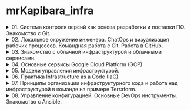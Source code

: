 # mrKapibara_infra

<details><summary>01. Система контроля версий как основа разработки и поставки ПО. Знакомство с Git.</summary>
<p>
Ознакомительное задание про git [про гит](https://try.github.io/)
</p>
</details>

<details><summary>02. Локальное окружение инженера. ChatOps и визуализация рабочих процессов. Командная работа с Git. Работа в GitHub.</summary>
<p>

### ChatOps:

Для получения уведомлений будем использовать [Slack](https://slack.com/).   

[Подключаем GitHub в Slack](https://get.slack.help/hc/en-us/articles/232289568-GitHub-for-Slack)

Подключаем чат:

    /github subscribe <owner>/<repo> [feature] 

добавляем отправку оповещений из Travis CI в Slack   

[Travis CI:](https://travis-ci.org/)

За сборку и тестирование отвечает файл [.travis.yml](.travis.yml), добавляем его в проект

[Регистрируемся в системе](https://travis-ci.com/)  

Устанавливаем [ruby](https://www.ruby-lang.org/ru/documentation/installation/), [rubygems](https://rubygems.org/pages/download) и с помощью gem установить [travis](https://github.com/travis-ci/travis.rb#installation).  

[Авторизируемся через утилиту travis:](https://github.com/travis-ci/travis.rb#login)    

    travis login --com
[Шифруем пароль:](https://github.com/travis-ci/travis.rb#encrypt)  

    travis encrypt "<команда>:<токен>#<имя_канала>" --add notifications.slack.rooms --com

</p>
</details>

<details><summary>03. Знакомство с облачной инфраструктурой и облачными сервисами.</summary>
<p>
### Поиграемся с gcloud

Устанавливаем по [инструкции]("https://cloud.google.com/sdk/docs")

Авторизируемся в системе:
```
gcloud init
```
Создаём новый проект и переключаемся на него:
```
gcloud projects create infra-999999
gcloud config set project infra-999999
```
Сгенерируем ключи `ssh-keygen -t rsa -f ~/.ssh/gcloud-iowa-key1 -C gcloud-test-usr`,
Добавим приватный ключ в агент: `ssh-add ~/.ssh/gcloud-iowa-key1`
приведём публичную часть к виду:
```
[USERNAME]:ssh-rsa [KEY_VALUE] [USERNAME]
```
и добавим их в gcloud:

```
gcloud compute project-info add-metadata --metadata-from-file ssh-keys=~/.ssh/gcloud-iowa-key1.pub
```

Создаём инстансы:
```
gcloud compute instances create bastion --image-project ubuntu-os-cloud --image-family ubuntu-1604-lts  --zone us-central1-c --preemptible --machine-type f1-micro
...
gcloud compute instances create --image-project ubuntu-os-cloud --image-family ubuntu-1604-lts  --zone us-central1-c --preemptible --machine-type f1-micro --no-address
```
Открываем http & https на bastion:

```
gcloud compute instances add-tags bastion --tags http-server,https-server --zone us-central1-c
```
[документация](https://cloud.google.com/sdk/gcloud/reference/)

### SSH:

для удобного подключения 
добавляем в файл `~/.ssh/config` информацию о серверах:

```
Host bastion
  Hostname 34.66.166.158
  IdentityFile  ~/.ssh/gcloud-iowa-key1
  User gcloud-test-usr

Host someinternalhost
  Hostname 10.128.0.10
  IdentityFile  ~/.ssh/gcloud-iowa-key1
  ForwardAgent yes
  User gcloud-test-usr
  ProxyCommand ssh -W %h:%p gcloud-test-usr@bastion

```

теперь к someinternalhost можно подключиться командой: `ssh someinternalhost`

### VPN:

[Устанавливаем Pritunl](https://docs.pritunl.com/docs/installation#section-linux-repositories)

Создаём правило для фаервола и применяем к хосту bastion

```
gcloud compute firewall-rules create pritunl --allow udp:15526 --target-tags pritunl
gcloud compute instance add-tags bastion --zone us-central1-c --tags pritunl
```

### Lets encrypt для Pritunl:

В настройках Pritunl в поле `Lets Encrypt Domain` вводим: `34.66.166.158.sslip.io`, сохраняем настройки и обращаемся по адресу `https://34.66.166.158.sslip.io`. Теперь панелька секьюрна.

</p>
</details>

<details><summary>04. Основные сервисы Google Cloud Platform (GCP)</summary>
<p>


Написаны простейшие скрипты для установки [ruby](install_ruby.sh), [mogodb](install_mongodb.sh), [puma_app](deploy.sh) и объединены в один скрипт [startup-script](startup-script.sh)  

Пример отправки скрипта в GCP хранилище:

```
gsutil mb gs://gcloud-test-user-bckt/  
gsutil cp startup-script.sh gs://gcloud-test-user-bckt/
```

Создаём правило в фаерове:

```
gcloud compute firewall-rules create puma-port --allow=tcp:9292 --target-tags=puma
```
Создаём инстанс cо скриптом автозапуска и открываем порт: 

```
gcloud compute instances create reddit-app \
  --boot-disk-size=10GB \
  --image-family ubuntu-1604-lts \
  --image-project=ubuntu-os-cloud \
  --machine-type=g1-small \
  --tags puma \
  --restart-on-failure \
  --zone us-central1-c \
  --metadata startup-script-url=gs://gcloud-test-user-bckt/startup-script.sh
```

[Инструкция gsutil](https://cloud.google.com/storage/docs/quickstart-gsutil)

</p>
</details>

<details><summary>05. Модели управления инфраструктурой.</summary>
<p>

### Packer:

[Устанавливаем Packer](https://www.packer.io/downloads.html).

[Настраиваем GCP](https://cloud.google.com/sdk/gcloud/reference/auth/application-default/login) для работы с Packer:

    $ gcloud auth application-default login

Пишем шаблон [ubuntu 16](packer/ubuntu16.json) для создания образа Packer`ом, ключи можно посмотреть в [документации](https://www.packer.io/docs/). Важные переменные выносим в отдельный файл [variables.json.example](packer/variables.json.example).

Проверяем шаблон и собираем образ:

    $ packer validate -var-file=./packer/variables.json ./packer/ubuntu16.json &&
    packer build -var-file=./packer/variables.json ./packer/ubuntu16.json 

Посмотрим на созданные образы:

    $ gcloud compute images list --filter="family=( 'reddit-base' )"
    NAME                    PROJECT       FAMILY       DEPRECATED  STATUS
    reddit-base-1561565774  my-infra      reddit-base              READY

### Immutable infrastructure - Bake:

Теперь из имеющегося образа можно создать "bake" с нашим приложением. Для начала подготовим шаблон нашего сервиса [immutable.json](packer/immutable.json). Напишем [Unit-файл](packer/files/puma.service) для удобного управления сервисом, отредактируем скрипт развёртывания приложения [deploy.sh](packer/files/deploy.sh).

Напишем файл для запуска сервера из имеющегося образа: [create-reddit-vm.sh](config-scripts/create-reddit-vm.sh)

</p>
</details>

<details><summary>06. Практика Infrastructure as a Code (IaC).</summary>
<p>

### Terraform:

[Устанавливается, копированием одного файлика](https://www.terraform.io/downloads.html)

В проекте рекомендуется использовать имена файлов:
- main.tf - основной файл
- [variables.tf](https://www.terraform.io/docs/configuration/variables.html) - файл для переменных
- [outputs.tf](https://www.terraform.io/docs/configuration/outputs.html) - для вывода информации
- *.tf - файлы terraform загружающиеся при запуске

После создания файлов, в основной вносим информацию о [провайдере](https://www.terraform.io/docs/configuration/providers.html) и если требуется, версию:

    terraform {
    required_version = "0.11.11"
    }

    provider "google" {
    version = "2.0.0"
    project = "${var.project}"
    region  = "${var.region}"

после чего даём комманду терраформу, скачать необходимые для работы файлы: `terraform init`

Можно приступать к чтению [документации для GCP](https://www.terraform.io/docs/providers/google/)

Чувствительные переменные выносим в отдельный файл например имя пользователя и приватную часть ключа:

    connection {
      type        = "ssh"
      user        = "${var.ssh_user}"
      agent       = "false"
      private_key = "${file(var.private_key_path)}"

### Ключи для подключения:

Рекомендуется хранить ключи для подключения на уровне проекта:

    resource "google_compute_project_metadata" "reddit-app-ssh-keys" {
      metadata = {
        ssh-keys = "${var.ssh_user}:${file(var.public_key_path)} ${var.ssh_user}1:${file(var.public_key_path)} ${var.ssh_user}2:${file(var.public_key_path)}"
      }
    }

### Балансировщик:

Создадим отдельный файл для описания tcp балансировщика - [lb.tf](terraform/lb.tf)


Настроим правила проверки доступности порта "[health-check](https://www.terraform.io/docs/providers/google/r/compute_http_health_check.html)":


    resource "google_compute_http_health_check" "reddit-app-health-check" {
      name               = "reddit-app-health-check"
      check_interval_sec = 1
      timeout_sec        = 1
      port               = "9292"
    }


для удобства объединим все машины, в одну группу [https://www.terraform.io/docs/providers/google/r/compute_target_pool.html](https://cloud.google.com/load-balancing/docs/target-pools):


    resource "google_compute_target_pool" "reddit-app-pool" {
      name = "reddit-app-pool"
      instances = [
        "${google_compute_instance.reddit-app-instances.*.self_link}",
      ]
      health_checks = [
        "${google_compute_http_health_check.reddit-app-health-check.self_link}",
      ]
      region = "${var.region}"
    }


и настроим правила для маршрутизации пакетов "[forwarding-rules](https://www.terraform.io/docs/providers/google/r/compute_forwarding_rule.html)":

    resource "google_compute_forwarding_rule" "reddit-app-balancer" {
      name                  = "reddit-app-balancer"
      region                = "${var.region}"
      load_balancing_scheme = "EXTERNAL"
      ip_protocol           = "TCP"
      port_range            = "9292"
      network_tier = "STANDARD"
      target       = "${google_compute_target_pool.reddit-app-pool.self_link}"
    }

</p>
</details>

<details><summary>07. Принципы организации инфраструктурного кода и работа над инфраструктурой в команде на примере Terraform.</summary>
<p>

#### Импорт существующих ресурсов.
Для добавления действующего ресурса в файл terraform.tfstate сначало его необходимо описать в конфигурации, затем выполнить команду [terraform import](https://www.terraform.io/docs/import/).

#### Взаимосвязи ресурсов.
- неявная: когда ресурc terraform'а ссылается на объект внутри другого ресурса `'nat_ip = "${google_compute_address.reddit-app-ip.address}"'`
- явная: в описании ресурса присутствует ссылка на другой ресурс  - `"depends_on = [
      "google_compute_instance.reddit-db",
  ]"`

#### Работа с модулями:

Модули позволяют разделять ресурсы и облегчают управление ими. Инфраструктура разбита на 3 модуля:
- [app](terraform/modules/app) - web часть сервиса
- [db](terraform/modules/db) - модуль для работы с базами данных
- [vpc](terraform/modules/vpc) - модуль для управления доступом к проекту

После написания модулей их необходимо загрузить командой `terraform get`.
Настроим отображение выходных переменных из модулей:
```
output "app-external-ip" {
  value = "${module.app.reddit-app-external-ip}"
}
```
Пример вызова локального модуля c передачей в него переменных:
```
module "vpc" {
  source          = "../modules/vpc"
  ssh_user        = "${var.ssh_user}"
  public_key_path = "${var.public_key_path}"
}
```

#### Работа с реестром модулей

Пример вызова модуля [storage-bucket](https://registry.terraform.io/modules/SweetOps/storage-bucket/google/0.2.0) из [Terraform Module Registry](https://registry.terraform.io/) для создания бакета, где будем хранить .tfstate файл.
```
module "storage-bucket" {
  source = "SweetOps/storage-bucket/google"
  version = "0.1.1"
  name = ["${var.bucket-name}", "${var.bucket-name}2"]
}
```

#### Хранение стейт файла в удаленном бекенде
В GCP за хранение файла в удаленном реестре отвечает модуль [gcs](https://www.terraform.io/docs/backends/types/gcs.html)
```
terraform {
  backend "gcs" {
    bucket = "devops-otust-example-bckt"
    prefix = "infra/stage"
  }
}
```
для применения необходимо запустить процесс инициализации. После этого файл tfstate будет Находиться в удалённом хранилище. Модуль gcs поддерживает [блокировку](https://www.terraform.io/docs/state/locking.html) во время приминения конфигуации.

#### После разделения свервиса на разные хосты настроим компоненты:
На сервере с приложением добавим в [unit-файл](terraform/modules/app/puma.service) адрес сервера с базой данных:
```
...
ExecStart=/usr/local/bin/puma
Environment=DATABASE_URL=reddit-app-db:27017
...
```
В тераформе "provisioner file" не может перемещать файлы в директории, требующие повышенных привилегий, для перемещения воспользуемся раннее написанным скриптом:
```
  provisioner "file" {
    source      = "../modules/app/puma.service"
    destination = "/tmp/puma.service"
  }

  provisioner "remote-exec" {
    script = "../modules/app/deploy.sh"
  }
}
```

Настроим базу данных на прослушивание нужного адреса.

Передадим в [шаблон](https://www.terraform.io/docs/providers/template/d/file.html) переменную с адресом хоста и отправим полученный файл на сервер:
```
data "template_file" "init" {
  template = "${file("../modules/db/mongod.conf.tpl")}"

  vars = {
    reddit-db-ip = "${google_compute_address.reddit-db-ip.address}"
  }
}
resource "google_compute_instance" "reddit-db-instances" {
  ...
  provisioner "file" {
  content     = "${data.template_file.init.rendered}"
  destination = "/tmp/mongod.conf"  
  }
  ...
}
```
В этот раз переместим файл с помощью простых комманд:
```
...
  provisioner "remote-exec" {
    inline = [
      "sudo mv -f /tmp/mongod.conf /etc/mongod.conf",
      "sudo systemctl restart mongod.service",
    ]
  }
...
```
</p>
</details>

<details><summary>08. Управление конфигурацией. Основные DevOps инструменты. Знакомство с Ansible.</summary>
<p>

# Ansible

## Установка:
Из pip:

    pip install ansible
Также доступна из пакетов.

## Настройка:

В стандартном варианте работает на Python2, это можно изменить, установив:

    ansible_python_interpreter=/usr/bin/python3

Общие настройки для локального проека можно хранить в файле [ansible.cfg](ansible/ansible.cfg)

[Документация по переменным](https://docs.ansible.com/ansible/devel/reference_appendices/config.html#ansible-configuration-settings)


Описание управляемых хостов хранится в inventory файле, в форматах [.ini](ansible/inventory.ini) [.yml](ansible/inventory.yml), [.json](ansible/inventory.json) также есть возможность использовать JSON формат , из [динамического inventory файла](https://docs.ansible.com/ansible/2.8/dev_guide/developing_inventory.html).

Для взаимодействия с управляемыми машинами используются [модули](https://docs.ansible.com/ansible/2.8/modules/modules_by_category.html).
запуск модуля ping из командной строки:

    ansible all  -i inventory -m ping

[playbook](ansible/clone.yml) пишется на языке yaml:

    ---
    - name: Clone
      hosts: appservers
      tasks:
      - name: Clone repo
        git:
          repo: https://github.com/express42/reddit.git
          dest: /opt/reddit
          force: yes

Запуск плейбука:

    ansible-playbook --syntax-check clone.yml

Пример зпуска, без применения тзменений `dry run`:

    ansible-playbook --check --diff clone.yml

## Динамический inventory файл

Написан простой [скрипт](ansible/inventory.py) для сбора информации с локального .tfstate файла, согласно [документации](https://docs.ansible.com/ansible/latest/dev_guide/developing_inventory.html#id1)
вывод должен быть в формате:

    {
    "_meta": {
      "hostvars": {}
    },
    "all": {
      "children": [
        "ungrouped"
      ]
    },
    "ungrouped": {
      "children": [
      ]
    }
}

[пример вывода скрипта](ansible/dynamic_inventory.json)

</p>
</details>
